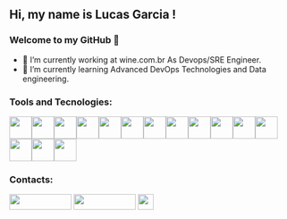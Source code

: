 ## Hi, my name is Lucas Garcia ! 
### Welcome to my GitHub 👋

- 🔭 I’m currently working at wine.com.br As Devops/SRE Engineer.
- 🌱 I’m currently learning Advanced DevOps Technologies and Data engineering.
<!---
<div>
<a href="https://github.com/lrgsouza">
<img height="180em" src="https://github-readme-stats.vercel.app/api/top-langs/?username=lrgsouza&layout=compact&langs_count=7&theme=dracula"/>
<img height="180em" src="https://github-readme-stats.vercel.app/api?username=lrgsouza&show_icons=true&theme=dracula&include_all_commits=true&count_private=true"/>
</div>
-->

### Tools and Tecnologies:
<img src="https://cdn.jsdelivr.net/gh/devicons/devicon/icons/git/git-original.svg" width="40" height="40"/><img src="https://cdn.jsdelivr.net/gh/devicons/devicon/icons/java/java-original-wordmark.svg" width="40" height="40"/><img src="https://cdn.jsdelivr.net/gh/devicons/devicon/icons/python/python-original-wordmark.svg" width="40" height="40"/><img src="https://cdn.jsdelivr.net/gh/devicons/devicon/icons/mysql/mysql-original-wordmark.svg" width="40" height="40"/><img src="https://cdn.jsdelivr.net/gh/devicons/devicon/icons/postgresql/postgresql-original-wordmark.svg" width="40" height="40"/><img src="https://cdn.jsdelivr.net/gh/devicons/devicon/icons/c/c-original.svg" width="40" height="40"/><img src="https://cdn.jsdelivr.net/gh/devicons/devicon/icons/cplusplus/cplusplus-original.svg" width="40" height="40"/><img src="https://cdn.jsdelivr.net/gh/devicons/devicon/icons/docker/docker-original.svg" width="40" height="40"/><img src="https://cdn.jsdelivr.net/gh/devicons/devicon/icons/apache/apache-original-wordmark.svg" width="40" height="40"/><img src="https://cdn.jsdelivr.net/gh/devicons/devicon@latest/icons/amazonwebservices/amazonwebservices-original-wordmark.svg" width="40" height="40"/><img src="https://cdn.jsdelivr.net/gh/devicons/devicon/icons/kubernetes/kubernetes-plain-wordmark.svg" width="40" height="40"/><img src="https://cdn.jsdelivr.net/gh/devicons/devicon/icons/linux/linux-original.svg" width="40" height="40"/><img src="https://cdn.jsdelivr.net/gh/devicons/devicon/icons/prometheus/prometheus-original-wordmark.svg" width="40" height="40"/><img src="https://cdn.jsdelivr.net/gh/devicons/devicon/icons/googlecloud/googlecloud-original-wordmark.svg" width="40" height="40"/><img src="https://cdn.jsdelivr.net/gh/devicons/devicon/icons/grafana/grafana-original-wordmark.svg" width="40" height="40"/>
          
<!---
### Learning:
-->
### Contacts:
<div>
<a href="https://instagram.com/lucas_rg_souza" target="_blank"><img src="https://cdn.icon-icons.com/icons2/2530/PNG/512/instagram_button_icon_151849.png" width="111" height="28" target="_blank"></a>
<a href = "mailto:lucas_souza@outlook.com"><img src="https://cdn.icon-icons.com/icons2/2530/PNG/512/outlook_button_icon_151845.png" width="111" height="28" target="_blank"></a>
<a href="https://www.linkedin.com/in/lucas-rgsouza/" target="_blank"><img src="https://cdn.icon-icons.com/icons2/2699/PNG/512/linkedin_logo_icon_170234.png" width="28" height="28"  target="_blank"></a>   
</div>
